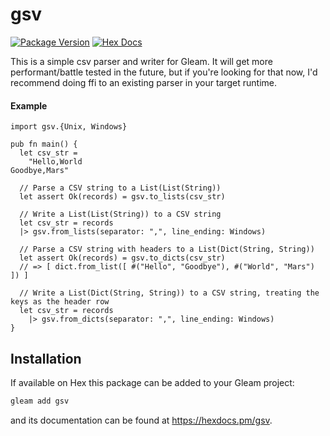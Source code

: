 # gsv

[![Package Version](https://img.shields.io/hexpm/v/gsv)](https://hex.pm/packages/gsv)
[![Hex Docs](https://img.shields.io/badge/hex-docs-ffaff3)](https://hexdocs.pm/gsv/)

This is a simple csv parser and writer for Gleam. It will get more performant/battle tested in the future,
but if you're looking for that now, I'd recommend doing ffi to an existing parser in your target runtime.

#### Example

```gleam
import gsv.{Unix, Windows}

pub fn main() {
  let csv_str =
    "Hello,World
Goodbye,Mars"

  // Parse a CSV string to a List(List(String))
  let assert Ok(records) = gsv.to_lists(csv_str)

  // Write a List(List(String)) to a CSV string
  let csv_str = records
  |> gsv.from_lists(separator: ",", line_ending: Windows)

  // Parse a CSV string with headers to a List(Dict(String, String))
  let assert Ok(records) = gsv.to_dicts(csv_str)
  // => [ dict.from_list([ #("Hello", "Goodbye"), #("World", "Mars") ]) ]

  // Write a List(Dict(String, String)) to a CSV string, treating the keys as the header row
  let csv_str = records
    |> gsv.from_dicts(separator: ",", line_ending: Windows)
}
```

## Installation

If available on Hex this package can be added to your Gleam project:

```sh
gleam add gsv
```

and its documentation can be found at <https://hexdocs.pm/gsv>.
